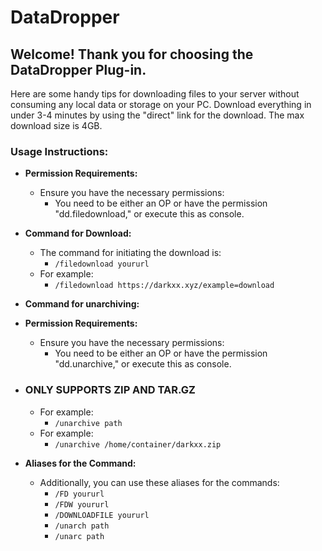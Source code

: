 # DataDropper

## Welcome! Thank you for choosing the DataDropper Plug-in.

Here are some handy tips for downloading files to your server without consuming any local data or storage on your PC. Download everything in under 3-4 minutes by using the "direct" link for the download. The max download size is 4GB.

### Usage Instructions:

- **Permission Requirements:**
    - Ensure you have the necessary permissions:
        - You need to be either an OP or have the permission "dd.filedownload," or execute this as console.

- **Command for Download:**
    - The command for initiating the download is:
        - `/filedownload yoururl`
    -  For example:
        - `/filedownload https://darkxx.xyz/example=download`


- **Command for unarchiving:**

- **Permission Requirements:**
    - Ensure you have the necessary permissions:
        - You need to be either an OP or have the permission "dd.unarchive," or execute this as console.
    
- ### ONLY SUPPORTS ZIP AND TAR.GZ
    -  For example:
        - `/unarchive path`
    -  For example:
        - `/unarchive /home/container/darkxx.zip`

- **Aliases for the Command:**
    - Additionally, you can use these aliases for the commands:
        - `/FD yoururl`
        - `/FDW yoururl`
        - `/DOWNLOADFILE yoururl`
        - `/unarch path`
        - `/unarc path`

